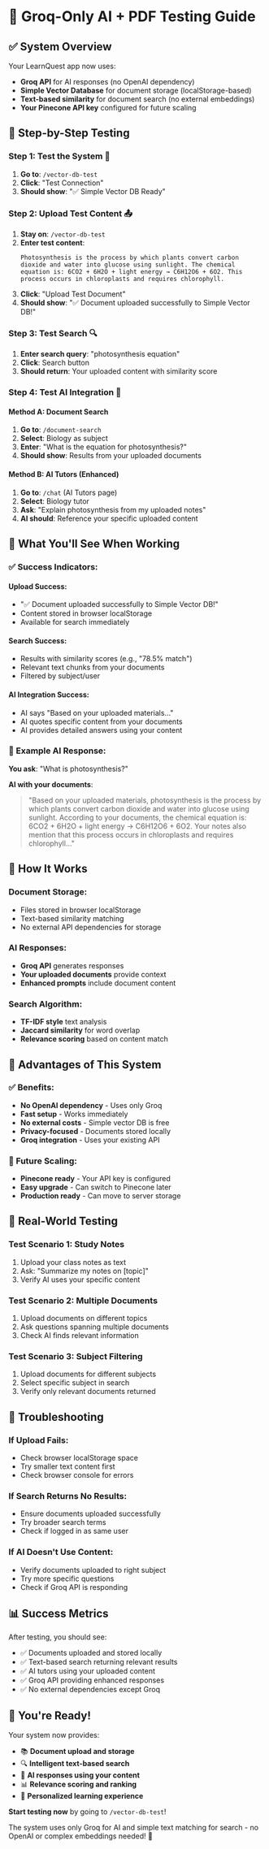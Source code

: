 # 🚀 Groq-Only AI + PDF Testing Guide

## ✅ **System Overview**

Your LearnQuest app now uses:
- **Groq API** for AI responses (no OpenAI dependency)
- **Simple Vector Database** for document storage (localStorage-based)
- **Text-based similarity** for document search (no external embeddings)
- **Your Pinecone API key** configured for future scaling

## 🧪 **Step-by-Step Testing**

### **Step 1: Test the System** 🔧

1. **Go to**: `/vector-db-test`
2. **Click**: "Test Connection" 
3. **Should show**: "✅ Simple Vector DB Ready"

### **Step 2: Upload Test Content** 📤

1. **Stay on**: `/vector-db-test`
2. **Enter test content**:
   ```
   Photosynthesis is the process by which plants convert carbon dioxide and water into glucose using sunlight. The chemical equation is: 6CO2 + 6H2O + light energy → C6H12O6 + 6O2. This process occurs in chloroplasts and requires chlorophyll.
   ```
3. **Click**: "Upload Test Document"
4. **Should show**: "✅ Document uploaded successfully to Simple Vector DB!"

### **Step 3: Test Search** 🔍

1. **Enter search query**: "photosynthesis equation"
2. **Click**: Search button
3. **Should return**: Your uploaded content with similarity score

### **Step 4: Test AI Integration** 🤖

#### **Method A: Document Search**
1. **Go to**: `/document-search`
2. **Select**: Biology as subject
3. **Enter**: "What is the equation for photosynthesis?"
4. **Should show**: Results from your uploaded documents

#### **Method B: AI Tutors (Enhanced)**
1. **Go to**: `/chat` (AI Tutors page)
2. **Select**: Biology tutor
3. **Ask**: "Explain photosynthesis from my uploaded notes"
4. **AI should**: Reference your specific uploaded content

## 🎯 **What You'll See When Working**

### **✅ Success Indicators:**

#### **Upload Success:**
- "✅ Document uploaded successfully to Simple Vector DB!"
- Content stored in browser localStorage
- Available for search immediately

#### **Search Success:**
- Results with similarity scores (e.g., "78.5% match")
- Relevant text chunks from your documents
- Filtered by subject/user

#### **AI Integration Success:**
- AI says "Based on your uploaded materials..."
- AI quotes specific content from your documents
- AI provides detailed answers using your content

### **📝 Example AI Response:**
**You ask**: "What is photosynthesis?"

**AI with your documents**: 
> "Based on your uploaded materials, photosynthesis is the process by which plants convert carbon dioxide and water into glucose using sunlight. According to your documents, the chemical equation is: 6CO2 + 6H2O + light energy → C6H12O6 + 6O2. Your notes also mention that this process occurs in chloroplasts and requires chlorophyll..."

## 🔧 **How It Works**

### **Document Storage:**
- Files stored in browser localStorage
- Text-based similarity matching
- No external API dependencies for storage

### **AI Responses:**
- **Groq API** generates responses
- **Your uploaded documents** provide context
- **Enhanced prompts** include document content

### **Search Algorithm:**
- **TF-IDF style** text analysis
- **Jaccard similarity** for word overlap
- **Relevance scoring** based on content match

## 🚀 **Advantages of This System**

### **✅ Benefits:**
- **No OpenAI dependency** - Uses only Groq
- **Fast setup** - Works immediately
- **No external costs** - Simple vector DB is free
- **Privacy-focused** - Documents stored locally
- **Groq integration** - Uses your existing API

### **🔄 Future Scaling:**
- **Pinecone ready** - Your API key is configured
- **Easy upgrade** - Can switch to Pinecone later
- **Production ready** - Can move to server storage

## 🧪 **Real-World Testing**

### **Test Scenario 1: Study Notes**
1. Upload your class notes as text
2. Ask: "Summarize my notes on [topic]"
3. Verify AI uses your specific content

### **Test Scenario 2: Multiple Documents**
1. Upload documents on different topics
2. Ask questions spanning multiple documents
3. Check AI finds relevant information

### **Test Scenario 3: Subject Filtering**
1. Upload documents for different subjects
2. Select specific subject in search
3. Verify only relevant documents returned

## 🚨 **Troubleshooting**

### **If Upload Fails:**
- Check browser localStorage space
- Try smaller text content first
- Check browser console for errors

### **If Search Returns No Results:**
- Ensure documents uploaded successfully
- Try broader search terms
- Check if logged in as same user

### **If AI Doesn't Use Content:**
- Verify documents uploaded to right subject
- Try more specific questions
- Check if Groq API is responding

## 📊 **Success Metrics**

After testing, you should see:
- ✅ Documents uploaded and stored locally
- ✅ Text-based search returning relevant results
- ✅ AI tutors using your uploaded content
- ✅ Groq API providing enhanced responses
- ✅ No external dependencies except Groq

## 🎉 **You're Ready!**

Your system now provides:
- 📚 **Document upload and storage**
- 🔍 **Intelligent text-based search**
- 🤖 **AI responses using your content**
- 📊 **Relevance scoring and ranking**
- 🎯 **Personalized learning experience**

**Start testing now** by going to `/vector-db-test`! 

The system uses only Groq for AI and simple text matching for search - no OpenAI or complex embeddings needed! 🚀
